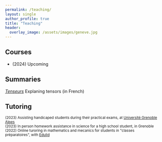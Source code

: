 ```yaml
---
permalink: /teaching/
layout: single
author_profile: true
title: "Teaching"
header:
  overlay_image: /assets/images/geneve.jpg
---
```


## Courses

- (2024) Upcoming

## Summaries

[*Tenseurs*](https://drive.google.com/file/d/1T3-IHOHo_bVuHNcgh6e0PIVdg8NNsMiS/view?usp=sharing) Explaning tensors (in French)

## Tutoring

<sub>(2023) Assisting handicaped students during their practical exams, at [Université Grenoble Alpes](https://etudiant.univ-grenoble-alpes.fr/le-service-accueil-handicap-1379586.kjsp)</sub><br>
<sub>(2023) In person homework assistance in science for a high school student, in Grenoble</sub><br>
<sub>(2022) Online turoring in mathematics and mecanics for students in "classes préparatoires", with [Edulid](https://www.edulide.fr/)</sub><br>
